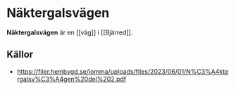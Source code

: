 # Näktergalsvägen

**Näktergalsvägen** är en [[väg]] i [[Bjärred]].

<!-- TODO: Lägg till mer innehåll från källorna -->

## Källor

* <https://filer.hembygd.se/lomma/uploads/files/2023/06/01/N%C3%A4ktergalsv%C3%A4gen%20del%202.pdf>
